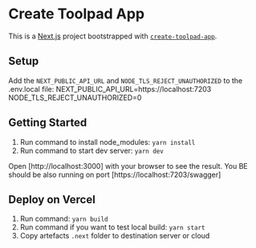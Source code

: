 # Create Toolpad App

This is a [Next.js](https://nextjs.org/) project bootstrapped with [`create-toolpad-app`](https://github.com/vercel/next.js/tree/canary/packages/create-next-app).

## Setup

Add the `NEXT_PUBLIC_API_URL` and `NODE_TLS_REJECT_UNAUTHORIZED` to the .env.local file:
NEXT_PUBLIC_API_URL=https://localhost:7203
NODE_TLS_REJECT_UNAUTHORIZED=0

## Getting Started

1. Run command to install node_modules: `yarn install`
2. Run command to start dev server: `yarn dev`

Open [http://localhost:3000] with your browser to see the result.
You BE should be also running on port [https://localhost:7203/swagger]

## Deploy on Vercel

1. Run command: `yarn build`
2. Run command if you want to test local build: `yarn start`
3. Copy artefacts `.next` folder to destination server or cloud
